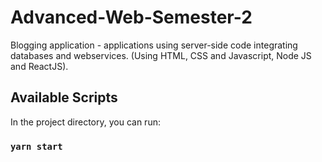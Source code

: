 # Advanced-Web-Semester-2
Blogging application - applications using server-side code integrating databases and webservices.  (Using HTML, CSS and Javascript, Node JS and ReactJS).

## Available Scripts

In the project directory, you can run:
### `yarn start`

